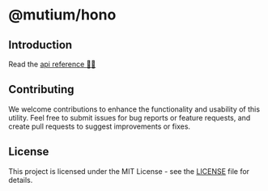# @mutium/hono

## Introduction

Read the [api reference 🧑‍💻](./docs/api-reference.md)

## Contributing

We welcome contributions to enhance the functionality and usability of this utility. Feel free to submit issues for bug reports or feature requests, and create pull requests to suggest improvements or fixes.

## License

This project is licensed under the MIT License - see the [LICENSE](./LICENSE) file for details.
